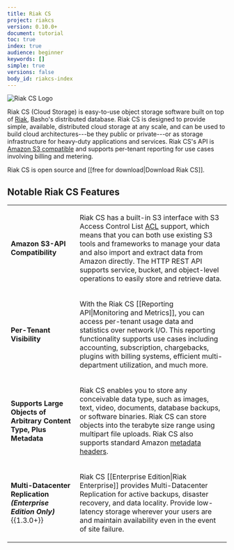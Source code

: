 ```yaml
---
title: Riak CS
project: riakcs
version: 0.10.0+
document: tutorial
toc: true
index: true
audience: beginner
keywords: []
simple: true
versions: false
body_id: riakcs-index
---
```


![Riak CS Logo](/images/riak-cs-logo.png)


Riak CS (Cloud Storage) is easy-to-use object storage software built on top of [Riak](http://basho.com/riak/), Basho's distributed database. Riak CS is designed to provide simple, available, distributed cloud storage at any scale, and can be used to build cloud architectures---be they public or private---or as storage infrastructure for heavy-duty applications and services. Riak CS's API is [Amazon S3 compatible](http://docs.aws.amazon.com/AmazonS3/latest/API/APIRest.html) and supports per-tenant reporting for use cases involving billing and metering.

Riak CS is open source and [[free for download|Download Riak CS]].

## Notable Riak CS Features

<table>
<tbody>
<tr>
<td><strong>Amazon S3-API Compatibility</strong></td>
<td><p>Riak CS has a built-in S3 interface with S3 Access Control List <a href="http://docs.aws.amazon.com/AmazonS3/latest/dev/ACLOverview.html">ACL</a> support, which means that you can both use existing S3 tools and frameworks to manage your data and also import and extract data from Amazon directly. The HTTP REST API supports service, bucket, and object-level operations to easily store and retrieve data.</p>
</td>
</tr>
<tr>
<td><strong>Per-Tenant Visibility</strong></td>
<td>
<p>With the Riak CS [[Reporting API|Monitoring and Metrics]], you can access per-tenant usage data and statistics over network I/O. This reporting functionality supports use cases including accounting, subscription, chargebacks, plugins with billing systems, efficient multi-department utilization, and much more.</p>
</td>
</tr>
<tr>
<td>
<strong>Supports Large Objects of Arbitrary Content Type, Plus Metadata</strong>
</td>
<td>
<p>Riak CS enables you to store any conceivable data type, such as images, text, video, documents, database backups, or software binaries. Riak CS can store objects into the terabyte size range using multipart file uploads. Riak CS also supports standard Amazon <a href="http://docs.aws.amazon.com/AmazonS3/latest/dev/UsingMetadata.html">metadata headers</a>.</p>
</td>
</tr>
<tr>
<td><strong>Multi-Datacenter Replication<br><i>(Enterprise Edition Only)</i></strong>{{1.3.0+}}</td>
<td>
<p>Riak CS [[Enterprise Edition|Riak Enterprise]] provides Multi-Datacenter Replication for active backups, disaster recovery, and data locality. Provide low-latency storage wherever your users are and maintain availability even in the event of site failure.</p>
</td>
</tr>
</tbody>
</table>